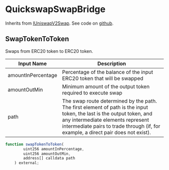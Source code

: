 # QuickswapSwapBridge

Inherits from [IUniswapV2Swap](https://docs.indexpool.org/developer/bridges/interfaces/iuniswapv2swap). See code on [github](https://github.com/indexpool/indexpool-contracts/blob/main/contracts/bridges/trusted/QuickswapSwapBridge/QuickswapSwapBridge.sol).

## SwapTokenToToken

Swaps from ERC20 token to ERC20 token.

| **Input Name**     | **Description**                                                                                                                                                                                                                                 |
| ------------------ | ----------------------------------------------------------------------------------------------------------------------------------------------------------------------------------------------------------------------------------------------- |
| amountInPercentage | Percentage of the balance of the input ERC20 token that will be swapped                                                                                                                                                                         |
| amountOutMin       | Minimum amount of the output token required to execute swap                                                                                                                                                                                     |
| path               | The swap route determined by the path. The first element of path is the input token, the last is the output token, and any intermediate elements represent intermediate pairs to trade through (if, for example, a direct pair does not exist). |

```javascript
function swapTokenToToken(
        uint256 amountInPercentage,
        uint256 amountOutMin,
        address[] calldata path
    ) external;
```
